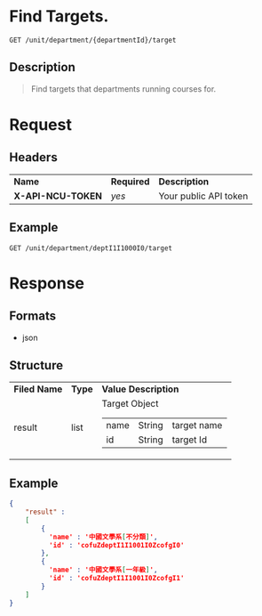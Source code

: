 # Find Targets.

```
GET /unit/department/{departmentId}/target
```

## Description
> Find targets that departments running courses for.

# Request
## Headers
<table>
  <tr>
    <td><b>Name</b></td>
    <td><b>Required</b><b></td>
    <td><b>Description</b></td>
  </tr>
  <tr>
    <td><b>X-API-NCU-TOKEN</b></td>
    <td><i>yes</i></td>
    <td>Your public API token</td>
  </tr>
</table>

## Example
```
GET /unit/department/deptI1I1000I0/target
```

# Response

## Formats
- json

## Structure
<table>
    <tr>
		<td><b>Filed Name</b></td>
		<td><b>Type</b></td>
		<td><b>Value Description</b></td>
	</tr>
    <tr>
        <td>result</td>
        <td>list</td>
        <td>
			Target Object
            <table>
                <tr>
                    <td>name</td>
                    <td>String</td>
                    <td>target name</td>
                </tr>
                <tr>
                    <td>id</td>
                    <td>String</td>
                    <td>target Id</td>
                </tr>
            </table>
        </td>
    </tr>
</table>

## Example
```json
{
	"result" : 
	[
        {
          'name' : '中國文學系[不分類]',
          'id' : 'cofuZdeptI1I1001I0ZcofgI0'
        },
        {
          'name' : '中國文學系[一年級]',
          'id' : 'cofuZdeptI1I1001I0ZcofgI1'
        }
    ]
}
```